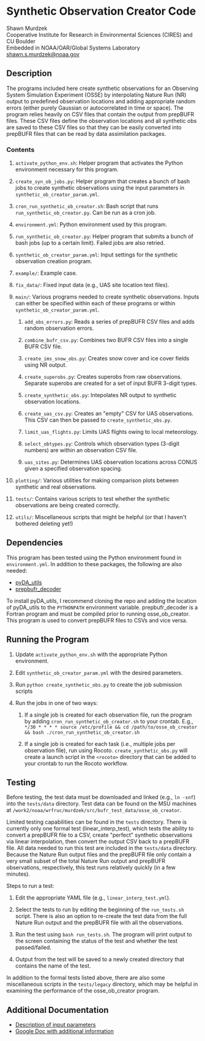 
# Synthetic Observation Creator Code

Shawn Murdzek  
Cooperative Institute for Research in Environmental Sciences (CIRES) and CU Boulder  
Embedded in NOAA/OAR/Global Systems Laboratory  
shawn.s.murdzek@noaa.gov

## Description

The programs included here create synthetic observations for an Observing System Simulation Experiment (OSSE) by interpolating Nature Run (NR) output to predefined observation locations and adding appropriate random errors (either purely Gaussian or autocorrelated in time or space). The program relies heavily on CSV files that contain the output from prepBUFR files. These CSV files define the observation locations and all synthetic obs are saved to these CSV files so that they can be easily converted into prepBUFR files that can be read by data assimilation packages.

### Contents

1. `activate_python_env.sh`: Helper program that activates the Python environment necessary for this program.

2. `create_syn_ob_jobs.py`: Helper program that creates a bunch of bash jobs to create synthetic observations using the input parameters in `synthetic_ob_creator_param.yml`. 

3. `cron_run_synthetic_ob_creator.sh`: Bash script that runs `run_synthetic_ob_creator.py`. Can be run as a cron job.

4. `environment.yml`: Python environment used by this program.

5. `run_synthetic_ob_creator.py`: Helper program that submits a bunch of bash jobs (up to a certain limit). Failed jobs are also retried.

6. `synthetic_ob_creator_param.yml`: Input settings for the synthetic observation creation program.

7. `example/`: Example case.

8. `fix_data/`: Fixed input data (e.g., UAS site location text files).

9. `main/`: Various programs needed to create synthetic observations. Inputs can either be specified within each of these programs or within `synthetic_ob_creator_param.yml`.

    1. `add_obs_errors.py`: Reads a series of prepBUFR CSV files and adds random observation errors.

    2. `combine_bufr_csv.py`: Combines two BUFR CSV files into a single BUFR CSV file.
    
    3. `create_ims_snow_obs.py`: Creates snow cover and ice cover fields using NR output.
  
    4. `create_superobs.py`: Creates superobs from raw observations. Separate superobs are created for a set of input BUFR 3-digit types.
    
    5. `create_synthetic_obs.py`: Intepolates NR output to synthetic observation locations.

    6. `create_uas_csv.py`: Creates an "empty" CSV for UAS observations. This CSV can then be passed to `create_synthetic_obs.py`.
  
    7. `limit_uas_flights.py`: Limits UAS flights owing to local meteorology.
    
    8. `select_obtypes.py`: Controls which observation types (3-digit numbers) are within an observation CSV file.

    9. `uas_sites.py`: Determines UAS observation locations across CONUS given a specified observation spacing.

10. `plotting/`: Various utilities for making comparison plots between synthetic and real observations.

11. `tests/`: Contains various scripts to test whether the synthetic observations are being created correctly.

12. `utils/`: Miscellaneous scripts that might be helpful (or that I haven't bothered deleting yet!)

## Dependencies

This program has been tested using the Python environment found in `environment.yml`. In addition to these packages, the following are also needed:

- [pyDA_utils](https://github.com/ShawnMurdzek-NOAA/pyDA_utils)
- [prepbufr_decoder](https://github.com/ShawnMurdzek-NOAA/prepbufr_decoder)

To install pyDA_utils, I recommend cloning the repo and adding the location of pyDA_utils to the `PYTHONPATH` environment variable. prepbufr_decoder is a Fortran program and must be compiled prior to running osse_ob_creator. This program is used to convert prepBUFR files to CSVs and vice versa. 

## Running the Program

1. Update `activate_python_env.sh` with the appropriate Python environment.

2. Edit `synthetic_ob_creator_param.yml` with the desired parameters.

3. Run `python create_synthetic_obs.py` to create the job submission scripts

4. Run the jobs in one of two ways:
   
    1. If a single job is created for each observation file, run the program by adding `cron_run_synthetic_ob_creator.sh` to your crontab. E.g., `*/30 * * * * source /etc/profile && cd /path/to/osse_ob_creator && bash ./cron_run_synthetic_ob_creator.sh`

    2. If a single job is created for each task (i.e., multiple jobs per observation file), run using Rocoto. `create_synthetic_obs.py` will create a launch script in the `<rocoto>` directory that can be added to your crontab to run the Rocoto workflow.

## Testing

Before testing, the test data must be downloaded and linked (e.g., `ln -snf`) into the `tests/data` directory. Test data can be found on the MSU machines at `/work2/noaa/wrfruc/murdzek/src/bufr_test_data/osse_ob_creator`.

Limited testing capabilities can be found in the `tests` directory. There is currently only one formal test (linear_interp_test), which tests the ability to convert a prepBUFR file to a CSV, create "perfect" synthetic observations via linear interpolation, then convert the output CSV back to a prepBUFR file. All data needed to run this test are included in the `tests/data` directory. Because the Nature Run output files and the prepBUFR file only contain a very small subset of the total Nature Run output and prepBUFR observations, respectively, this test runs relatively quickly (in a few minutes). 

Steps to run a test:

1. Edit the appropriate YAML file (e.g., `linear_interp_test.yml`).

2. Select the tests to run by editing the beginning of the `run_tests.sh` script. There is also an option to re-create the test data from the full Nature Run output and the prepBUFR file with all the observations.

3. Run the test using `bash run_tests.sh`. The program will print output to the screen containing the status of the test and whether the test passed/failed.

4. Output from the test will be saved to a newly created directory that contains the name of the test. 

In addition to the formal tests listed above, there are also some miscellaneous scripts in the `tests/legacy` directory, which may be helpful in examining the performance of the osse_ob_creator program.

## Additional Documentation

- [Description of input parameters](https://github.com/ShawnMurdzek-NOAA/osse_ob_creator/blob/main/README_inputs.md)
- [Google Doc with additional information](https://docs.google.com/document/d/16MsvUlINpu_hmiUjFbt8qi1Pt4swB6jdJiHcpnMwmEI/edit?usp=sharing)
